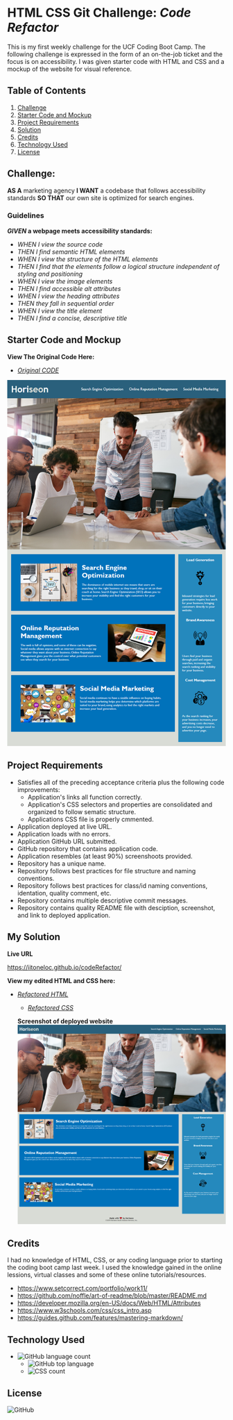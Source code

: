 # **HTML CSS Git Challenge**: *Code Refactor*
This is my first weekly challenge for the UCF Coding Boot Camp. The following challenge is expressed in the form of an on-the-job ticket and the focus is on accessibility. I was given starter code with HTML and CSS and a mockup of the website for visual reference.  

## **Table of Contents**

1. [Challenge](https://github.com/iiTONELOC/codeRefactor#challenge)
2. [Starter Code and Mockup](https://github.com/iiTONELOC/codeRefactor#starter-code-and-mockup)
3. [Project Requirements](https://github.com/iiTONELOC/codeRefactor#project-requirements)
4. [Solution](https://github.com/iiTONELOC/codeRefactor#solution)
5. [Credits](https://github.com/iiTONELOC/codeRefactor#credits)
6. [Technology Used](https://github.com/iiTONELOC/codeRefactor#technology-used)
7. [License](https://github.com/iiTONELOC/codeRefactor#license)

## **Challenge:**

__AS A__ marketing agency
__I WANT__ a codebase that follows accessibility standards
__SO THAT__ our own site is optimized for search engines.

### **Guidelines** ###
__*GIVEN* a webpage meets accessibility standards:__

* _WHEN I view the source code_
* _THEN I find semantic HTML elements_
* _WHEN I view the structure of the HTML elements_
* _THEN I find that the elements follow a logical structure independent of styling and positioning_
* _WHEN I view the image elements_
* _THEN I find accessible alt attributes_
* _WHEN I view the heading attributes_
* _THEN they fall in sequential order_
* _WHEN I view the title element_
* _THEN I find a concise, descriptive title_

## **Starter Code and Mockup**
**View The Original Code Here:**
* [*Original CODE*](https://github.com/iiTONELOC/codeRefactor//blob/master/assets/startercode)


![Image of Mockup](https://github.com/iiTONELOC/codeRefactor/blob/master/assets/images/01-html-css-git-homework-demo.png)

## **Project Requirements**
* Satisfies all of the preceding acceptance criteria plus the following code improvements:
  * Application's links all function correctly.
  * Application's CSS selectors and properties are consolidated and organized to follow sematic structure.
  * Applications CSS file is properly cmmented.
* Application deployed at live URL.
* Application loads with no errors.
* Application GitHub URL submitted.
* GitHub repository that contains application code.
* Application resembles (at least 90%) screenshoots provided.
* Repository has a unique name.
* Repository follows best practices for file structure and naming conventions.
* Repository follows best practices for class/id naming conventions, identation, quality comment, etc.
* Repository contains multiple descriptive commit messages.
* Repository contains quality README file with desciption, screenshot, and link to deployed application.

## **My Solution**

**Live URL**

https://iitoneloc.github.io/codeRefactor/

**View my edited HTML and CSS here:**
* [*Refactored HTML*](https://github.com/iiTONELOC/codeRefactor/blob/master/index.html)
  * [*Refactored CSS*](https://github.com/iiTONELOC/codeRefactor/blob/master/assets/css/style.css)

  **Screenshot of deployed website**
  ![Image of Deployed URL](https://github.com/iiTONELOC/codeRefactor/blob/master/assets/images/solvedscreenshot.png)

## **Credits**
I had no knowledge of HTML, CSS, or any coding language prior to starting the coding boot camp last week. I used the knowledge gained in the online lessions, virtual classes and some of these online tutorials/resources.
* https://www.setcorrect.com/portfolio/work11/
* https://github.com/noffle/art-of-readme/blob/master/README.md
* https://developer.mozilla.org/en-US/docs/Web/HTML/Attributes
* https://www.w3schools.com/css/css_intro.asp
* https://guides.github.com/features/mastering-markdown/ 

## **Technology Used**
* ![GitHub language count](https://img.shields.io/github/languages/count/iiTONELOC/codeRefactor)
  * ![GitHub top language](https://img.shields.io/github/languages/top/iiTONELOC/codeRefactor)
  * ![CSS count](https://img.shields.io/badge/CSS-43.4%25-blue)
## **License**

![GitHub](https://img.shields.io/github/license/iiTONELOC/codeRefactor)